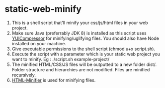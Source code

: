 # static-web-minify

1) This is a shell script that'll minify your css/js/html files in your web project.
2) Make sure Java (preferrably JDK 8) is installed as this script uses <a href="https://github.com/yui/yuicompressor">YUICompressor</a> for minifying/uglifying files. You should also have Node installed on your machine.
3) Give executable permissions to the shell script (chmod u+x script.sh).
4) Execute the script with a parameter which is your static web project you want to minify. Eg : ./script.sh example-project/
5) The minified HTML/CSS/JS files will be outputted to a new folder dist/. Folder structure and hierarchies are not modified. Files are minified recursively.
6) <a href="https://github.com/kangax/html-minifier">HTML-Minifier</a> is used for minifying files. 
